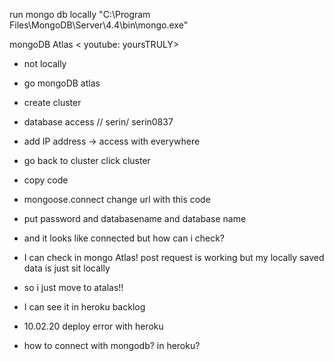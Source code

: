 run mongo db locally
"C:\Program Files\MongoDB\Server\4.4\bin\mongo.exe"

mongoDB Atlas < youtube: yoursTRULY>

- not locally
- go mongoDB atlas
- create cluster
- database access // serin/ serin0837
- add IP address -> access with everywhere
- go back to cluster click cluster
- copy code
- mongoose.connect change url with this code
- put password and databasename and database name
- and it looks like connected but how can i check?
- I can check in mongo Atlas! post request is working but my locally saved data is just sit locally
- so i just move to atalas!!
- I can see it in heroku
  backlog

- 10.02.20 deploy error with heroku
- how to connect with mongodb? in heroku?
